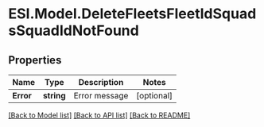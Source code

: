 # ESI.Model.DeleteFleetsFleetIdSquadsSquadIdNotFound
## Properties

Name | Type | Description | Notes
------------ | ------------- | ------------- | -------------
**Error** | **string** | Error message | [optional] 

[[Back to Model list]](../README.md#documentation-for-models) [[Back to API list]](../README.md#documentation-for-api-endpoints) [[Back to README]](../README.md)

